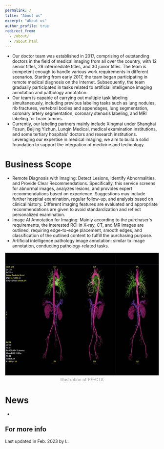 ```yaml
---
permalink: /
title: "About us"
excerpt: "About us"
author_profile: true
redirect_from: 
  - /about/
  - /about.html
---
```


- Our doctor team was established in 2017, comprising of outstanding doctors in the field of medical imaging from all over the country, with 12 senior titles, 28 intermediate titles, and 30 junior titles. The team is competent enough to handle various work requirements in different scenarios. Starting from early 2017, the team began participating in remote medical diagnosis on the Internet. Subsequently, the team gradually participated in tasks related to artificial intelligence imaging annotation and pathology annotation.
- Our team is capable of carrying out multiple task labeling simultaneously, including previous labeling tasks such as lung nodules, rib fractures, vertebral bodies and appendages, lung segmentation, coronary artery segmentation, coronary stenosis labeling, and MRI labeling for brain tumors. 
- Currently, our labeling partners mainly include Xingmai under Shanghai Fosun, Beijing Yizhun, Lunqin Medical, medical examination institutions, and some tertiary hospitals' doctors and research institutions. Leveraging our expertise in medical imaging, we aim to build a solid foundation to support the integration of medicine and technology.


Business Scope
======
- Remote Diagnosis with Imaging: Detect Lesions, Identify Abnormalities, and Provide Clear Recommendations. Specifically, this service screens for abnormal images, analyzes lesions, and provides expert recommendations based on experience. Suggestions may include further hospital examination, regular follow-up, and analysis based on clinical history. Different imaging features are evaluated and appropriate recommendations are given to avoid standardization and reflect personalized examination.
- Image AI Annotation for Imaging: Mainly according to the purchaser's requirements, the interested ROI in X-ray, CT, and MR images are outlined, requiring edge-to-edge placement, smooth edges, and classification of the outlined content to fulfill the purchasing purpose.
- Artificial intelligence pathology image annotation: similar to image annotation, conducting pathology-related tasks.

<div align="center">  
  <img src="../images/PE_CTA.png" alt="PE-CTA" width="600" height="400">
      <div style="color:orange; border-bottom: 1px solid #d9d9d9;
    display: inline-block;
    color: #999;
    padding: 2px;">Illustration of PE-CTA</div>
</div>

News 
======
- 

For more info
------
Last updated in Feb. 2023 by L.

